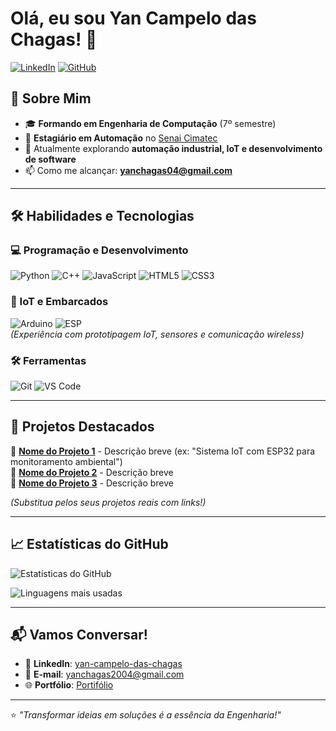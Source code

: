 # Olá, eu sou Yan Campelo das Chagas! 👋

[![LinkedIn](https://img.shields.io/badge/LinkedIn-0077B5?style=for-the-badge&logo=linkedin&logoColor=white)](https://www.linkedin.com/in/yan-campelo-das-chagas/)
[![GitHub](https://img.shields.io/badge/GitHub-100000?style=for-the-badge&logo=github&logoColor=white)](https://github.com/yanchagas04)

## 🚀 Sobre Mim

- 🎓 **Formando em Engenharia de Computação** (7º semestre)  
- 💼 **Estagiário em Automação** no [Senai Cimatec](https://www.senaicimatec.com.br)  
- 🌱 Atualmente explorando **automação industrial, IoT e desenvolvimento de software**  
- 📫 Como me alcançar: **yanchagas04@gmail.com**  

---

## 🛠 Habilidades e Tecnologias  

### 💻 Programação e Desenvolvimento  
![Python](https://img.shields.io/badge/Python-3776AB?style=for-the-badge&logo=python&logoColor=white)
![C++](https://img.shields.io/badge/C%2B%2B-00599C?style=for-the-badge&logo=c%2B%2B&logoColor=white)
![JavaScript](https://img.shields.io/badge/JavaScript-F7DF1E?style=for-the-badge&logo=javascript&logoColor=black)
![HTML5](https://img.shields.io/badge/HTML5-E34F26?style=for-the-badge&logo=html5&logoColor=white)
![CSS3](https://img.shields.io/badge/CSS3-1572B6?style=for-the-badge&logo=css3&logoColor=white)

### 🔌 IoT e Embarcados  
![Arduino](https://img.shields.io/badge/Arduino-00979D?style=for-the-badge&logo=arduino&logoColor=white)
![ESP](https://img.shields.io/badge/ESP32-E7352C?style=for-the-badge&logo=espressif&logoColor=white)  
*(Experiência com prototipagem IoT, sensores e comunicação wireless)*  

### 🛠️ Ferramentas  
![Git](https://img.shields.io/badge/Git-F05032?style=for-the-badge&logo=git&logoColor=white)
![VS Code](https://img.shields.io/badge/VS_Code-007ACC?style=for-the-badge&logo=visual-studio-code&logoColor=white)

---

## 📌 Projetos Destacados  

🔹 **[Nome do Projeto 1](link)** - Descrição breve (ex: "Sistema IoT com ESP32 para monitoramento ambiental")  
🔹 **[Nome do Projeto 2](link)** - Descrição breve  
🔹 **[Nome do Projeto 3](link)** - Descrição breve  

*(Substitua pelos seus projetos reais com links!)*  

---

## 📈 Estatísticas do GitHub  

![Estatísticas do GitHub](https://github-readme-stats.vercel.app/api?username=yanchagas04&show_icons=true&theme=dracula)  

![Linguagens mais usadas](https://github-readme-stats.vercel.app/api/top-langs/?username=yanchagas04&layout=compact&theme=dracula) 

---

## 📬 Vamos Conversar!  

- 💼 **LinkedIn**: [yan-campelo-das-chagas](https://www.linkedin.com/in/yan-campelo-das-chagas/)  
- 📧 **E-mail**: yanchagas2004@gmail.com  
- 🌐 **Portfólio**: [Portifólio](https://portifolio-yanchagas04s-projects.vercel.app/)  

---

⭐️ *"Transformar ideias em soluções é a essência da Engenharia!"*  
